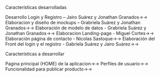 Características desarrolladas

Desarrollo Login y Registro – Jairo Suárez y Jonathan Granados→→
Elaboracion y diseño de mockups – Grabriela Suárez y Jonathan Granados→→
Elaboración de modelo de datos - Grabriela Suárez y Jonathan Granados→→
Elaboracion Landing-page - Miguel Cortes→→
Elaboración página de contacto - Nicolas Sastoque→→
Elaboración del Front del login y el registro - Gabriela Suárez y Jairo Suárez→→

Características a desarrollar

Pagina principal (HOME) de la aplicacion→→
Perfiles de usuario→→
Funcionalidad para publicar producto→→